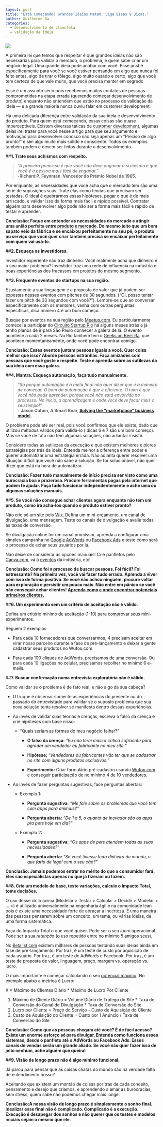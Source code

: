 ```yaml
---
layout: post
title: "Está Começando? Grandes Ideias Matam. Siga Essas 9 Dicas."
author: Guilherme Sa
categories:
  - desenvolvimento de clientela
  - validação de ideia
---
```


![](/blog/images/posts/2014-07-29/9dicas.jpg")

A primeira lei que temos que respeitar é que grandes ideias não são necessárias para validar o mercado, o problema, e quem sabe criar um negócio legal. Uma grande ideia pode acabar com você. Esse post é especificamente para você se você estiver pensando em algo que nunca foi feito antes, algo de tirar o fôlego, algo muito ousado e certo, algo que você tem certeza de que vale muito, que você precisa manter em segredo.

Esse é um assunto sério pois recebemos muitos contatos de pessoas comprometidas na etapa errada (querendo começar desenvolvimento de produto) enquanto não entendem que estão no processo de validação da ideia — e a grande maioria nunca ouviu falar em customer development.
<!--more-->
Há uma delicada diferença entre validação da sua ideia e desenvolvimento do produto. Para quem está começando, essas coisas são quase imperceptíveis. Existem diversas táticas de [customer development](https://www.google.com.br/webhp?sourceid=chrome-instant&ion=1&espv=2&ie=UTF-8#q=desenvolvimento+de+clientes), algumas delas irei trazer para você nesse artigo para que seu argumento e motivação para desenvolver conosco não seja apenas um “Preciso de algo pronto!” e sim algo muito mais sólido e consciente. Todos os exemplos também podem e devem ser feitos durante o desenvolvimento.

##**1. Trate seus achismos com respeito.**

> _“A primeira premissa é que você não deve enganar a si mesmo e que você é a pessoa mais fácil de enganar.”_ <br />-**Richard P. Feynman, Vencedor do Prémio Nobel de 1965.**

Por enquanto, as necessidades que você acha que o mercado tem são uma série de suposições suas. Trate elas como teorias que precisam ser testadas. O ideal é quebrarmos essas hipóteses, pegar o que é de mais arriscado, e validar isso da forma mais fácil e rápido possível. Contratar alguém para desenvolver algo pode não ser a forma mais fácil e rápido de testar e aprender.

**Conclusão: Foque em entender as necessidades do mercado e atingir uma união perfeita entre [produto e mercado](http://www.manualdastartup.com.br/blog/customer-development-o-processo-para-se-chegar-ao-productmarket-fit/). Do mesmo jeito que um bom sapato veio da fábrica e se encaixou perfeitamente no seu pé, o produto ou serviço que você quer criar também precisa se encaixar perfeitamente com quem vai usá-lo.**

##**2. Esqueça os investidores.**

Investidor experiente não traz dinheiro. Você realmente acha que dinheiro é o seu maior problema? Investidor traz uma rede de influencia na indústria e boas experiências dos fracassos em projetos do mesmo segmento.

##**3. Frequente eventos de startups na sua região.**

É justamente a sua linguagem e a proposta de valor que já podem ser expostas nesses eventos com pitches de 30 segundos. (“Oi, posso tentar fazer um pitch de 30 segundos com você?”). Lembre-se que ao conversar especificamente com os mentores, venha com outras perguntas específicas, dica número 4 é um bom começo.

Busque por eventos na sua região pelo [Meetup.com](http://www.meetup.com). Eu particularmente comecei a participar do [Circuito Startup Rio](http://circuitostartup.com/) há alguns meses atrás e já tenho planos de ir para São Paulo conhecer a galera de lá. O evento acontece a cada 2 meses. No Rio também tem o [Geeks on Beer RJ](https://www.facebook.com/GeeksOnBeer), que acontece momentaneamente, onde você pode encontrar comigo.

**Conclusão: Esses eventos juntam pessoas iguais a você. Quer coisa melhor que isso? Aborde pessoas estranhas. Faça amizades com pessoas que você goste e respeite. Teste e aprenda sobre as sutilezas da sua ideia com essa galera.**

##**4. Mantra: Esqueça automação, faça tudo manualmente.**
 
> _“Só porque automação é a meta final não quer dizer que é a maneira de começar. O bom da automação é que é eficiente. O ruim é que você não pode aprender, porque você não está envolvido no processo. No início, a aprendizagem é onde você deve focar mais o seu tempo!”_ <br /> - **Jason Cohen, A Smart Bear, [Solving the “marketplace” business model](http://blog.asmartbear.com/marketplace-business-model.html).**

O problema pode até ser real, pois você confirmou que ele existe, dado que utilizou métodos válidos para validá-lo ( dicas 6 e 7 são um bom começo). Mas se você de fato não tem algumas soluções, não adiantar insistir.

Considere todas as sutilezas da execução e que existem melhores e piores estratégias por trás da ideia. Entenda melhor a diferença entre poder e querer automatizar uma estratégia errada. Não adianta querer resolver uma situação difícil que você não sabe a solução. Se for solucionável, não quer dizer que está na hora de automatizar.

**Conclusão: Fazer tudo manualmente de início precisa ser visto como uma burocracia boa e prazerosa. Procure ferramentas pagas pela internet que podem te ajudar. Faça tudo funcionar independentemente e ache uma ou algumas soluções manuais.**

##**5. Se você não consegue achar clientes agora enquanto não tem um produto, como irá acha-los quando o produto estiver pronto?**

Não crie só um site pelo [Wix](http://pt.wix.com/). Defina um mini-orçamento, um canal de divulgação, uma mensagem. Teste os canais de divulgação e avalie todas as taxas de conversão.

Se divulgação online for um canal promissor, aprenda a configurar uma simples campanha no [Google AdWords](https://adwords.google.com.br) ou [Facebook Ads](https://pt-br.facebook.com/business/products/ads) e teste como será o processo de achar seus usuários por lá. 

Não deixe de considerar as opções manuais! Crie panfletos pelo [Canva.com](https://www.canva.com/), vá à [eventos](http://www.meetup.com) da indústria, etc!

**Conclusão: Como foi o processo de buscar pessoas. Foi fácil? Foi estressante? Na primeira vez, você vai fazer tudo errado. Aprenda a viver com isso de forma positiva. Se você não achou ninguém, procure voltar para exploração e persistir um pouco mais. Não entre em pânico se você não conseguir achar clientes! [Aprenda como e onde encontrar potenciais primeiros clientes.](https://translate.google.com/translate?hl=en&sl=en&tl=pt&u=http%3A%2F%2Fmfishbein.com%2Ffind-customer-development-interviews%2F)**

##**6. Um experimento sem um critério de aceitação não é válido.**

Defina um critério mínimo de aceitação (1-10) para comprovar seus mini-experimentos.

Seguem 2 exemplos:

- Para cada 10 fornecedores que conversarmos, 4 precisam aceitar em virar nosso parceiro durante a fase de pré-lançamento e deixar a gente cadastrar seus produtos no Wufoo.com.

- Para cada 100 cliques do AdWords, precisamos de uma conversão. Ou para cada 10 ligações no celular, precisamos recolher no mínimo 6 e-mails.

##**7. Buscar confirmação numa entrevista exploratória não é válido.**

Como validar se o problema é de fato real, e não algo da sua cabeça? 

- O truque é observar somente as experiências do presente ou do passado do entrevistado para validar se o suposto problema que sua nova solução tenta resolver se manifesta dentro dessas experiências.

- Ao invés de validar suas teorias e crenças, escreva o falso da crença e crie hipóteses com base nisso:

    - “Quais seriam as formas do meu negócio falhar?”

        - **O falso da crença:**  _“Eu não terei massa crítica suficiente para agradar um vendedor ou fabricante no meu site.”_

        - **Hipótese:** _“Vendedores ou fabricantes vão ter que se cadastrar no site com alguns produtos exclusivos.”_

        - **Experimento:** Criar formulário pré-cadastro usando [Wufoo.com](http://www.wufoo.com) e conseguir participação de no mínimo 4 de 10 vendedores.

- Ao invés de fazer perguntas sugestivas, face perguntas abertas:

    - Exemplo 1:

        - **Pergunta sugestiva:** _“Me fale sobre os problemas que você tem com apps para animais?”_

        - **Pergunta aberta:**  _“De 1 a 5, o quanto de inovador são os apps pra pets hoje em dia?”_

    - Exemplo 2:

        - **Pergunta sugestiva:** _“Os apps de pets atendem todas as suas necessidades?”_

        - **Pergunta aberta:** _“Se você tivesse todo dinheiro do mundo, o que faria de legal com o seu cão?”_

**Conclusão: Jamais podemos entrar no mérito do que o consumidor fará. Eles são especialistas apenas no que já fizeram ou fazem.**

##**8. Crie um modelo de base, teste variações, calcule o Impacto Total, tome decisões.**

O uso desse ciclo acima (Modelar > Testar > Calcular > Decidir > Modelar > ... >) é utilizado universalmente na engenharia ágil e na comunidade lean pois é existe uma necessidade forte de abraçar a incerteza. É uma maneira das pessoas pensarem sobre um conceito, um tema, ou várias ideias, de uma forma sistemática.

Faça do Impacto Total o que você quiser. Pode ser o seu _lucro_ operacional. Pode ser a sua _retenção_ (o uso repetido entre no mínimo 5 amigos seus). 

No [Betalist.com](http://betalist.com/markets) existem milhares de pessoas testando suas ideias ainda em fase de pré-lançamento. Por traz, é um teste de custo por aquisição de cada usuário. Por traz, é um teste de AdWords e Facebook. Por traz, é um teste de proposta de valor, linguagem, preço, margem vs. operação vs. lucro.

O mais importante é começar calculando o seu [potencial máximo](http://quickmvp.tumblr.com/post/92537486925/x-the-ultimate-potential-of-your-business). No exemplo abaixo a métrica é Lucro:

X = Máximo de Clientes Diário * Máximo de Lucro Por Cliente

  1. Máximo de Cliente Diário = Volume Diário de Trafego do Site * Taxa de Conversão do Canal de Divulgação * Taxa de Conversão do Site
  2. Lucro por Cliente = Preço do Serviço - Custo de Aquisição do Cliente
  3. Custo de Aquisição do Cliente = Custo por 1 Anúncio / Taxa de Conversão do Site

**Conclusão: Como que as pessoas chegam até você? É de fácil acesso? Existe um enorme esforço só para divulgar. Entenda como funciona esses sistemas, desde o panfleto até o AdWords ou Facebook Ads. Esses canais de vendas serão um grande aliado. Se você não quer fazer isso de jeito nenhum, ache alguém que queira!**

##**9. Visão de longo prazo não é algo mínimo funcional.**

Já parou para pensar que as coisas chatas do mundo são na verdade falta de entendimento nosso? 

Aceitando que existem um montão de coisas por trás de cada conceito, pensamento e desejo que criamos, e aprendendo a amar as burocracias, sem stress, quem sabe não podemos chegar mais longe.

**Conclusão:A nossa visão de longo prazo é simplesmente o sonho final. Idealizar esse final não é complicado. Complicado é a execução. Execução é desapegar dos sonhos e não querer que os testes e modelos iniciáis sejam o mesmo que ele.**
